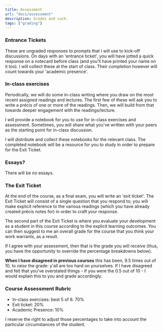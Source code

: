 ```yaml
---
title: Assessment
url: "docs/assessment"
description: Grades and such.
tags: ["grading"]
---
```


### Entrance Tickets

These are ungraded responses to prompts that I will use to kick-off discussions. On days with an 'entrance ticket', you will have jotted a quick response on a notecard before class (and you'll have printed your name on it too). I will collect these at the start of class. Their _completion_ however will count towards your 'academic presence'. 

### In-class exercises

Periodically, we will do some in-class writing where you draw on the most recent assigned readings and lectures. The first few of these will ask you to write a précis of one or more of the readings. Then, we will build from that towards deeper engagement with the readings/lecture.

I will provide a notebook for you to use for in-class exercises and assessment. Sometimes, you will share what you've written with your peers as the starting point for in-class discussion.

I will distribute and collect these notebooks for the relevant class. The completed notebook will be a resource for you to study in order to prepare for the Exit Ticket.

### Essays?

There will be no essays. 

### The Exit Ticket

At the end of the course, as a final exam, you will write an 'exit ticket'. The Exit Ticket will consist of a single question that you respond to; you will make explicit reference to the various readings (which you have already created précis notes for) in order to craft your response.

The second part of the Exit Ticket is where you evaluate your development as a student in this course according to the explicit learning outcomes. You can then suggest to me an overall grade for the course that you think your work warrants, as a result.

If I agree with your assessment, then that is the grade you will receive (thus, you have the opportunity to override the percentage breakdowns below).

**When I have disagreed in previous courses** this has been, 9.5 times out of 10, to _raise_ the grade: y'all are too hard on yourselves. If I have disagreed and felt that you've overstated things - if you were the 0.5 out of 10 - I would explain this to you and grade accordingly.

### Course Assessment Rubric

+ In-class exercises: best 5 of 6. 70%
+ Exit ticket: 20%
+ Academic Presence: 10%

I reserve the right to adjust those percentages to take into account the particular circumstances of the student.





